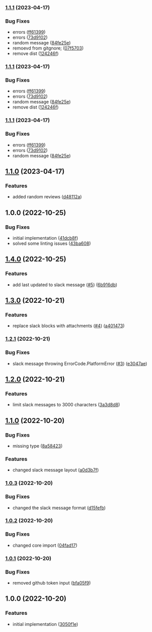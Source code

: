 ### [1.1.1](https://github.com/sebastiancretu/github-action-pr-slack-reminder/compare/v1.1.0...v1.1.1) (2023-04-17)


### Bug Fixes

* errors ([ff61399](https://github.com/sebastiancretu/github-action-pr-slack-reminder/commit/ff61399f5dbf0f7d9c4ccc0a1e185d03d6fb8905))
* errors ([73d9102](https://github.com/sebastiancretu/github-action-pr-slack-reminder/commit/73d9102c49c0e86e0bc47fac62b844de53135f33))
* random message ([84fe25e](https://github.com/sebastiancretu/github-action-pr-slack-reminder/commit/84fe25efc08554b440f8c3784eb5c1cb395b332a))
* remoevd from gitgnore; ([07f5703](https://github.com/sebastiancretu/github-action-pr-slack-reminder/commit/07f5703952f8ebf1f6923dacf4abb84d926ebba7))
* remove dist ([124246f](https://github.com/sebastiancretu/github-action-pr-slack-reminder/commit/124246f5a237c9809439264cb5c9d13538cdf3f6))

### [1.1.1](https://github.com/sebastiancretu/github-action-pr-slack-reminder/compare/v1.1.0...v1.1.1) (2023-04-17)


### Bug Fixes

* errors ([ff61399](https://github.com/sebastiancretu/github-action-pr-slack-reminder/commit/ff61399f5dbf0f7d9c4ccc0a1e185d03d6fb8905))
* errors ([73d9102](https://github.com/sebastiancretu/github-action-pr-slack-reminder/commit/73d9102c49c0e86e0bc47fac62b844de53135f33))
* random message ([84fe25e](https://github.com/sebastiancretu/github-action-pr-slack-reminder/commit/84fe25efc08554b440f8c3784eb5c1cb395b332a))
* remove dist ([124246f](https://github.com/sebastiancretu/github-action-pr-slack-reminder/commit/124246f5a237c9809439264cb5c9d13538cdf3f6))

### [1.1.1](https://github.com/sebastiancretu/github-action-pr-slack-reminder/compare/v1.1.0...v1.1.1) (2023-04-17)


### Bug Fixes

* errors ([ff61399](https://github.com/sebastiancretu/github-action-pr-slack-reminder/commit/ff61399f5dbf0f7d9c4ccc0a1e185d03d6fb8905))
* errors ([73d9102](https://github.com/sebastiancretu/github-action-pr-slack-reminder/commit/73d9102c49c0e86e0bc47fac62b844de53135f33))
* random message ([84fe25e](https://github.com/sebastiancretu/github-action-pr-slack-reminder/commit/84fe25efc08554b440f8c3784eb5c1cb395b332a))

## [1.1.0](https://github.com/sebastiancretu/github-action-pr-slack-reminder/compare/v1.0.0...v1.1.0) (2023-04-17)


### Features

* added random reviews ([d48112a](https://github.com/sebastiancretu/github-action-pr-slack-reminder/commit/d48112a4a530707f5e01c0e03f8a7853fd763d97))

## 1.0.0 (2022-10-25)


### Bug Fixes

* initial implementation ([41dcb8f](https://github.com/sebastiancretu/github-action-pr-slack-reminder/commit/41dcb8f229c1263181d28b28146531a813a2f219))
* solved some linting issues ([43ba608](https://github.com/sebastiancretu/github-action-pr-slack-reminder/commit/43ba6089921b0ebc2a75d4bb17d5a5c9af4f8a5e))

## [1.4.0](https://github.com/sebastiancretu/github-action-pr-slack-reminder/compare/v1.3.0...v1.4.0) (2022-10-25)


### Features

* add last updated to slack message ([#5](https://github.com/sebastiancretu/github-action-pr-slack-reminder/issues/5)) ([6b916db](https://github.com/sebastiancretu/github-action-pr-slack-reminder/commit/6b916dba9586526872917a275da2d0e2325a9b35))

## [1.3.0](https://github.com/sebastiancretu/github-action-pr-slack-reminder/compare/v1.2.1...v1.3.0) (2022-10-21)


### Features

* replace slack blocks with attachments ([#4](https://github.com/sebastiancretu/github-action-pr-slack-reminder/issues/4)) ([a401473](https://github.com/sebastiancretu/github-action-pr-slack-reminder/commit/a401473a66d6ca552b20abf1608ba2d5156e172c))

### [1.2.1](https://github.com/sebastiancretu/github-action-pr-slack-reminder/compare/v1.2.0...v1.2.1) (2022-10-21)


### Bug Fixes

* slack message throwing ErrorCode.PlatformError ([#3](https://github.com/sebastiancretu/github-action-pr-slack-reminder/issues/3)) ([e3047ae](https://github.com/sebastiancretu/github-action-pr-slack-reminder/commit/e3047aee743fceac893116474c9abbc004eead71))

## [1.2.0](https://github.com/sebastiancretu/github-action-pr-slack-reminder/compare/v1.1.0...v1.2.0) (2022-10-21)


### Features

* limit slack messages to 3000 characters ([3a3d8d8](https://github.com/sebastiancretu/github-action-pr-slack-reminder/commit/3a3d8d8fd56708f175d4af5a9e4ea9d923b1ad0e))

## [1.1.0](https://github.com/sebastiancretu/github-action-pr-slack-reminder/compare/v1.0.3...v1.1.0) (2022-10-20)


### Bug Fixes

* missing type ([8a58423](https://github.com/sebastiancretu/github-action-pr-slack-reminder/commit/8a584237837282e30f0020c317dbb3786a82fc7e))


### Features

* changed slack message layout ([a0d3b7f](https://github.com/sebastiancretu/github-action-pr-slack-reminder/commit/a0d3b7fcfc1687005bfa2365b9f9efca9b979a61))

### [1.0.3](https://github.com/sebastiancretu/github-action-pr-slack-reminder/compare/v1.0.2...v1.0.3) (2022-10-20)


### Bug Fixes

* changed the slack message format ([d15fefb](https://github.com/sebastiancretu/github-action-pr-slack-reminder/commit/d15fefbfa2ba50f976bc1c320d6b98bb55f38554))

### [1.0.2](https://github.com/sebastiancretu/github-action-pr-slack-reminder/compare/v1.0.1...v1.0.2) (2022-10-20)


### Bug Fixes

* changed core import ([04fad17](https://github.com/sebastiancretu/github-action-pr-slack-reminder/commit/04fad17e83f942c23ccb14a181bba48b9c286a9b))

### [1.0.1](https://github.com/sebastiancretu/github-action-pr-slack-reminder/compare/v1.0.0...v1.0.1) (2022-10-20)


### Bug Fixes

* removed github token input ([bfa05f9](https://github.com/sebastiancretu/github-action-pr-slack-reminder/commit/bfa05f9954ed9a69d746b5a29c4480ea0ad32ab7))

## 1.0.0 (2022-10-20)


### Features

* initial implementation ([3050f1e](https://github.com/sebastiancretu/github-action-pr-slack-reminder/commit/3050f1e5105d453e8024640380cc1f6b1ab17fba))
